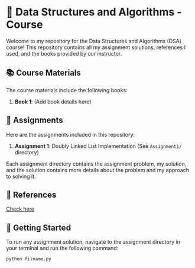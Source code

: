 # 📘 Data Structures and Algorithms - Course

Welcome to my repository for the Data Structures and Algorithms (DSA) course! This repository contains all my assignment solutions, references I used, and the books provided by our instructor.

## 📚 Course Materials

The course materials include the following books:

1. **Book 1**: (Add book details here)

## 📝 Assignments

Here are the assignments included in this repository:

1. **Assignment 1**: Doubly Linked List Implementation (See `Assignment1/` directory)

Each assignment directory contains the assignment problem, my solution, and the solution contains more details about the problem and my approach to solving it.

## 📖 References

[Check here](https://github.com/amcny/CS285_DSA/tree/main/Reference)

## 🚀 Getting Started

To run any assignment solution, navigate to the assignment directory in your terminal and run the following command:

```bash
python filname.py
